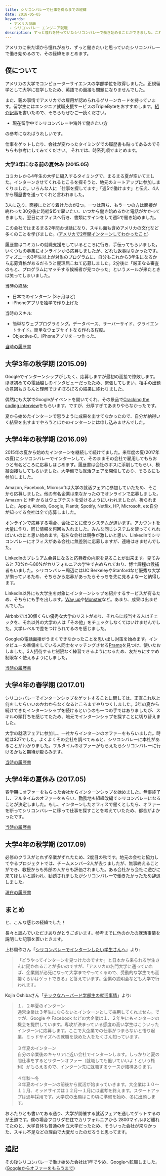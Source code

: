 ```yaml
---
title: シリコンバレーで仕事を得るまでの経緯
date: 2018-05-05
keywords:
  - アメリカ就職
  - シリコンバレー エンジニア就職
description: ずっと憧れを持っていたシリコンバレーで働き始めることができました。これまでの経緯をまとめてみます。
---
```


アメリカに来た頃から憧れがあり、ずっと働きたいと思っていたシリコンバレーで働き始めるので、その経緯をまとめます。

## 僕について

アメリカの大学でコンピューターサイエンスの学部学位を取得しました。正規留学として大学に在学したため、英語での面接も問題になりませんでした。

また、親の事情でアメリカでの雇用が認められるグリーンカードを持っています。留学生にはエンジニア就職支援サービスのTripleByteをおすすめします。[紹介記事](/triplebyte)を書いたので、そちらもぜひご一読ください。

- 現在留学中でシリコンバレーや海外で働きたい方

の参考になればうれしいです。

仕事をゲットしたり、会社が変わったタイミングでの履歴書も貼ってあるのでそちらも参考にしてみてください。
それでは、時系列順でまとめます。

### 大学3年になる前の夏休み (2015.05)

コミカレから4年生の大学に編入するタイミングで、まるまる夏が空いてました。インターンさせてくれるところを探そうと、地元のミートアップに参加しまくりました。いろんな人に「仕事を探してます」「週5で働けます」と伝え、4人から履歴書を送ってくれと言われました。

3人に送り、面接にたどり着けたのが2つ。一つは落ち、もう一つの方は面接が終わった30分後に時給\$15で雇いたい、いつから働き始めるかと電話がかかってきました。翌日にオフィスへ行き、書類にサインをして週5で働き始めました。

この会社ではまるまる2年間お世話になり、スキル面も含めアメリカの文化など多くのことを学びました。([アメリカで2年間インターンしてわかったこと](/two-years-internship))

履歴書はコミカレの就職支援をしているところに行き、手伝ってもらいました。いくつもの募集にオンラインから応募しましたが、どれも返事はなかったです。ディズニーの3年生以上が対象のプログラムに、自分もこれから3年生になるから応募資格があるだろうと屁理屈こねて応募しました。2分後に「厳正なる審査のもと、プログラムにマッチする候補者が見つかった」というメールが来たときは笑ってしまいました。

当時の経験:

- 日本でのインターン (3ヶ月ほど)
- iPhoneアプリを独学で作り上げた

当時のスキル:

- 簡単なウェブプログラミング。データベース、サーバーサイド、クライエントサイド。簡単なウェブサイトなら作れる程度。
- Objective-C。iPhoneアプリを一つ作った。

[当時の履歴書](https://drive.google.com/file/d/1b4ilqeAvBFCqf3JSBA_iZ8SLdZ-2wDyf/view?usp=sharing)

## 大学3年の秋学期 (2015.09)

Googleでインターンシップがしたく、応募しますが最初の面接で惨敗します。ほぼ初めての電話越しのインタビューだったため、緊張してしまい、相手の出題の意図もきちんと理解できずぼろぼろの結果に終わりました。

偶然にも大学でGoogleがイベントを開いてくれ、その景品で[Cracking the coding interview](https://www.amazon.com/dp/0984782850)をもらいます。ですが、分厚すぎてあまりやらなかったです。

夏から始めたインターンで思うように成果を出せてなかったので、自分が納得いく結果を出すまでやろうとほかのインターンには申し込みませんでした。

## 大学4年の秋学期 (2016.09)

2015年の夏から始めたインターンを継続して続けてました。来年度の夏(2017年の夏)にシリコンバレーでインターンして、そのままその会社で雇用してもらおうと有名どころに応募しはじめます。履歴書は会社のボスに添削してもらい、模擬面接もしてもらいました。大学側でも就活フェアを開催しており、そちらにも参加しました。

Amazon, Facebook, Microsoftは大学の就活フェアに参加していたため、そこから応募しました。他の有名企業は来なかったのでオンラインで応募しました。Amazon と HP からはウェブテストを受けるようにいわれましたが、祈られました。Apple, Airbnb, Google, Plantir, Spotify, Netflix, HP, Microsoft, etc自分が知ってる会社は全て応募しました。

オンラインで応募する場合、会社ごとに使うシステムが違います。アカウントを大量に作り、同じ情報を何回も入れました。みんな同じシステムを使ってくれればいいのにと思い始めます。有名な会社は競争が激しいと思い、Linkedinでシリコンバレーにオフィスがある会社に無差別に応募しますが、連絡はきませんでした。

Linkedinのプレミアム会員になると応募者の内訳を見ることが出来ます。見てみると 70%から80%がカリフォルニアの学生で占められており、博士課程の候補者もいました。シリコンバレー周辺にはUC BerkeleyやStanfordなど優秀な大学が揃っているため、そちらから応募があったらそっちを先に見るよなーと納得します。

Linkedin以外にも大学生を対象にインターンシップを紹介するサービスが有るため、そちらにも手を出します。[Way up](https://www.wayup.com/)や[Monster](https://www.monster.com/)など。あまり、成果は出ませんでした。

Airbnbでは30個くらい優秀な大学のリストがあり、それらに該当する人はチェックを、それ以外の大学の人は「その他」をチェックしなくてはいけませんでした。大学レベルで差をつけられてるのを感じました。

Googleの電話面接がうまくできなかったことを思い出し対策を始めます。インタビューの準備をしている人同士をマッチングさせる[Pramp](https://pramp.com)を見つけ、使いたおしました。3人招待すると制限なく練習できるようになるため、友だちにすすめ制限なく使えるようにしました。

[当時の履歴書](https://drive.google.com/file/d/1ipxa4_RzzmiO3hNlW64Gt1Mc9FmBeKD-/view?usp=sharing)

## 大学4年の春学期 (2017.01)

シリコンバレーでインターンシップをゲットすることに関しては、正直これ以上何をしたらいいのかわからなくなるところまでやりつくしました。3年の夏から続けてきたインターンシップを続けるというのも一つの手ではありましたが、スキルの頭打ちを感じてたため、地元でインターンシップを探すことに切り替えました。

大学の就活フェアに参加し、一社からインターンのオファーをもらいました。時給は\$27でした。よくよくその会社を調べてみると、シリコンバレーに本社があることがわかりました。フルタイムのオファーがもらえたらシリコンバレーに行けるかもと期待が膨らみます。

[当時の履歴書](https://drive.google.com/file/d/1Vk4fEzwj2VMLBRgO4oMn8vBrgO1ufwgm/view?usp=sharing)

## 大学4年の夏休み (2017.05)

春学期にオファーをもらった会社からインターンシップを始めました。無事終了し、フルタイムのオファーをもらい、勤務地も組織改編でシリコンバレーになることが決定しました。もし、インターンしたオフィスで働くとしたら、オファーを断ってシリコンバレーに移って仕事を探すことを考えていたため、都合がよかったです。

[当時の履歴書](https://drive.google.com/file/d/1Vk4fEzwj2VMLBRgO4oMn8vBrgO1ufwgm/view?usp=sharing)

## 大学4年の秋学期 (2017.09)

必修のクラスがとれず卒業がずれたため、2度目の秋です。地元の会社と協力してやるプロジェクトでは、チームメンバー2人が去りましたが、無事終えることができ、教授からも外部の人からも評価されました。ある会社から会社に遊びに来てほしいと誘われ、勧誘されましたがシリコンバレーで働きたかったため辞退しました。

[現在の履歴書](https://drive.google.com/file/d/1biDJK4kSxk9w9hvg9xt3woG4VUkei2M0/view?usp=sharing)

## まとめ

と、こんな感じの経緯でした！

長々と読んでいただきありがとうございます。参考までに他のかたの就活事情を説明した記事を置いときます。

上杉周作さん「[シリコンバレーでインターンしたい学生さんへ](https://chibicode.com/jp/jp-sv-internship/)」より:

> 「どうやってインターンを見つけたのですか」と日本から来られる学生さんに聞かれることが多いのですが、「アメリカの名門大学に通っていれば、企業側が必死になって大学までやってくるので、受動的な学生でも面接くらいはゲットできる」と答えています。企業の説明会なども大学で行われます。

Kojin Oshibaさん「[テックなハーバード学部生の就活事情](http://kojinoshiba.com/japanese/tech-harvard-undergrad/)」より:

> １、２年夏のインターン<br />
> 通常企業は３年生にならないとインターンとして採用してくれません。ですが、Google や Facebook などの大企業は１、２年生にもインターンの機会を提供しています。専攻が決まっている感度の高い学生はこういったインターンに応募します。ここで大企業での仕事がつまらないと悟り起業、ミッドサイズへの就職を決めた人をたくさん知っています。
> <br /><br />
> ３年夏のインターン<br />
> 自分の卒業後のキャリアに近い会社でインターンします。しっかりと夏の間仕事をするとリターンオファー（就職しても働いていいよ！という権利）がもらえるので、インターン先に就職するケースが結構あります。
> <br /><br />
> ４年秋〜冬<br />
> ３年夏のインターンの前後から就活が始まっていきます。大企業は１０〜１１月、ミッドサイズは１２月〜１月には選考を終えます。スタートアップは通年採用です。大学院の出願はこの頃に準備を始め、冬に出願します。

おふたりとも書いてある通り、大学が開催する就活フェアを通してゲットするのが王道です。僕の場合フロリダ在住でカリフォルニアから 2800マイルほど離れてたのと、大学自体も普通の州立大学だったため、そういった会社が来なかった、スキル不足などの理由で大変だったのだろうと思ってます。

## 追記

その後シリコンバレーで働き始めた会社は1年でやめ、Googleへ転職しました。([Googleからオファーをもらうまで](/google))